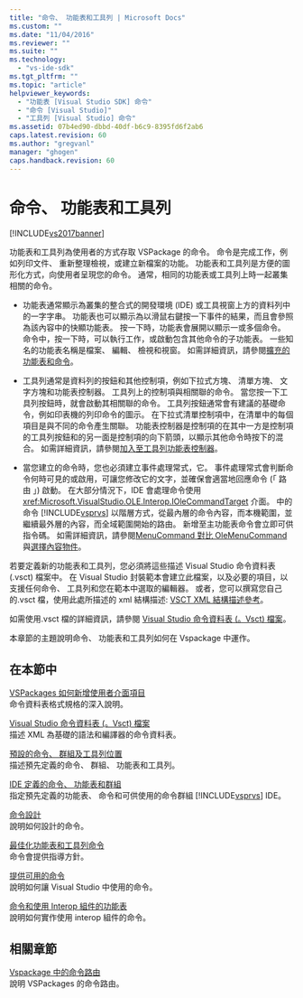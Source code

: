 ```yaml
---
title: "命令、 功能表和工具列 | Microsoft Docs"
ms.custom: ""
ms.date: "11/04/2016"
ms.reviewer: ""
ms.suite: ""
ms.technology: 
  - "vs-ide-sdk"
ms.tgt_pltfrm: ""
ms.topic: "article"
helpviewer_keywords: 
  - "功能表 [Visual Studio SDK] 命令"
  - "命令 [Visual Studio]"
  - "工具列 [Visual Studio] 命令"
ms.assetid: 07b4ed90-dbbd-40df-b6c9-8395fd6f2ab6
caps.latest.revision: 60
ms.author: "gregvanl"
manager: "ghogen"
caps.handback.revision: 60
---
```

# 命令、 功能表和工具列
[!INCLUDE[vs2017banner](../../code-quality/includes/vs2017banner.md)]

功能表和工具列為使用者的方式存取 VSPackage 的命令。 命令是完成工作，例如列印文件、 重新整理檢視，或建立新檔案的功能。 功能表和工具列是方便的圖形化方式，向使用者呈現您的命令。 通常，相同的功能表或工具列上時一起叢集相關的命令。  
  
-   功能表通常顯示為叢集的整合式的開發環境 \(IDE\) 或工具視窗上方的資料列中的一字字串。 功能表也可以顯示為以滑鼠右鍵按一下事件的結果，而且會參照為該內容中的快顯功能表。 按一下時，功能表會展開以顯示一或多個命令。 命令中，按一下時，可以執行工作，或啟動包含其他命令的子功能表。 一些知名的功能表名稱是檔案、 編輯、 檢視和視窗。 如需詳細資訊，請參閱[擴充的功能表和命令](../../extensibility/extending-menus-and-commands.md)。  
  
-   工具列通常是資料列的按鈕和其他控制項，例如下拉式方塊、 清單方塊、 文字方塊和功能表控制器。 工具列上的控制項與相關聯的命令。 當您按一下工具列按鈕時，就會啟動其相關聯的命令。 工具列按鈕通常會有建議的基礎命令，例如印表機的列印命令的圖示。 在下拉式清單控制項中，在清單中的每個項目是與不同的命令產生關聯。 功能表控制器是控制項的在其中一方是控制項的工具列按鈕和的另一面是控制項的向下箭頭，以顯示其他命令時按下的混合。 如需詳細資訊，請參閱[加入至工具列功能表控制器](../../extensibility/adding-a-menu-controller-to-a-toolbar.md)。  
  
-   當您建立的命令時，您也必須建立事件處理常式，它。 事件處理常式會判斷命令何時可見的或啟用，可讓您修改它的文字，並確保會適當地回應命令 \(「 路由 」\) 啟動。 在大部分情況下，IDE 會處理命令使用 <xref:Microsoft.VisualStudio.OLE.Interop.IOleCommandTarget> 介面。 中的命令 [!INCLUDE[vsprvs](../../code-quality/includes/vsprvs_md.md)] 以階層方式，從最內層的命令內容，而本機範圍，並繼續最外層的內容，而全域範圍開始的路由。 新增至主功能表命令會立即可供指令碼。 如需詳細資訊，請參閱[MenuCommand 對比 OleMenuCommand](../../misc/menucommands-vs-olemenucommands.md)與[選擇內容物件](../../extensibility/internals/selection-context-objects.md)。  
  
 若要定義新的功能表和工具列，您必須將這些描述 Visual Studio 命令資料表 \(.vsct\) 檔案中。 在 Visual Studio 封裝範本會建立此檔案，以及必要的項目，以支援任何命令、 工具列和您在範本中選取的編輯器。 或者，您可以撰寫您自己的.vsct 檔，使用此處所描述的 xml 結構描述: [VSCT XML 結構描述參考](../../extensibility/vsct-xml-schema-reference.md)。  
  
 如需使用.vsct 檔的詳細資訊，請參閱 [Visual Studio 命令資料表 \(。Vsct\) 檔案](../../extensibility/internals/visual-studio-command-table-dot-vsct-files.md)。  
  
 本章節的主題說明命令、 功能表和工具列如何在 Vspackage 中運作。  
  
## 在本節中  
 [VSPackages 如何新增使用者介面項目](../../extensibility/internals/how-vspackages-add-user-interface-elements.md)  
 命令資料表格式規格的深入說明。  
  
 [Visual Studio 命令資料表 \(。Vsct\) 檔案](../../extensibility/internals/visual-studio-command-table-dot-vsct-files.md)  
 描述 XML 為基礎的語法和編譯器的命令資料表。  
  
 [預設的命令、 群組及工具列位置](../../extensibility/internals/default-command-group-and-toolbar-placement.md)  
 描述預先定義的命令、 群組、 功能表和工具列。  
  
 [IDE 定義的命令、 功能表和群組](../../extensibility/internals/ide-defined-commands-menus-and-groups.md)  
 指定預先定義的功能表、 命令和可供使用的命令群組 [!INCLUDE[vsprvs](../../code-quality/includes/vsprvs_md.md)] IDE。  
  
 [命令設計](../../extensibility/internals/command-design.md)  
 說明如何設計的命令。  
  
 [最佳化功能表和工具列命令](../../extensibility/internals/optimizing-menu-and-toolbar-commands.md)  
 命令會提供指導方針。  
  
 [提供可用的命令](../../extensibility/internals/making-commands-available.md)  
 說明如何讓 Visual Studio 中使用的命令。  
  
 [命令和使用 Interop 組件的功能表](../../extensibility/internals/commands-and-menus-that-use-interop-assemblies.md)  
 說明如何實作使用 interop 組件的命令。  
  
## 相關章節  
 [Vspackage 中的命令路由](../../extensibility/internals/command-routing-in-vspackages.md)  
 說明 VSPackages 的命令路由。